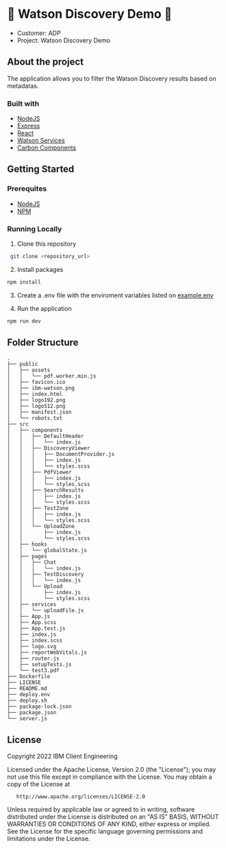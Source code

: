 # 🔎 Watson Discovery Demo 🔎

- Customer: ADP
- Project: Watson Discovery Demo

## About the project

The application allows you to filter the Watson Discovery results based on metadatas.

### Built with

- [NodeJS](https://nodejs.org/)
- [Express](https://expressjs.com/)
- [React](https://reactjs.org)
- [Watson Services](https://cloud.ibm.com/developer/watson/documentation)
- [Carbon Components](https://react.carbondesignsystem.com/)

## Getting Started

### Prerequites

- [NodeJS](https://nodejs.org/)
- [NPM](https://www.npmjs.com/)

### Running Locally

1. Clone this repository

```sh
 git clone <repository_url>
```

2. Install packages

```sh
npm install
```

3. Create a .env file with the enviroment variables listed on [example.env](/dev-env-setup/example.env)

4. Run the application

```sh
npm run dev
```

## Folder Structure

```
.
├── public
│   ├── assets
│   │   └── pdf.worker.min.js
│   ├── favicon.ico
│   ├── ibm-watson.png
│   ├── index.html
│   ├── logo192.png
│   ├── logo512.png
│   ├── manifest.json
│   └── robots.txt
├── src
│   ├── components
│   │   ├── DefaultHeader
│   │   │   └── index.js
│   │   ├── DiscoveryViewer
│   │   │   ├── DocumentProvider.js
│   │   │   ├── index.js
│   │   │   └── styles.scss
│   │   ├── PdfViewer
│   │   │   ├── index.js
│   │   │   └── styles.scss
│   │   ├── SearchResults
│   │   │   ├── index.js
│   │   │   └── styles.scss
│   │   ├── TestZone
│   │   │   ├── index.js
│   │   │   └── styles.scss
│   │   └── UploadZone
│   │       ├── index.js
│   │       └── styles.scss
│   ├── hooks
│   │   └── globalState.js
│   ├── pages
│   │   ├── Chat
│   │   │   └── index.js
│   │   ├── TestDiscovery
│   │   │   └── index.js
│   │   └── Upload
│   │       ├── index.js
│   │       └── styles.scss
│   ├── services
│   │   └── uploadFile.js
│   ├── App.js
│   ├── App.scss
│   ├── App.test.js
│   ├── index.js
│   ├── index.scss
│   ├── logo.svg
│   ├── reportWebVitals.js
│   ├── router.js
│   ├── setupTests.js
│   └── test3.pdf
├── Dockerfile
├── LICENSE
├── README.md
├── deploy.env
├── deploy.sh
├── package-lock.json
├── package.json
└── server.js

```

## License

Copyright 2022 IBM Client Engineering

Licensed under the Apache License, Version 2.0 (the "License");
you may not use this file except in compliance with the License.
You may obtain a copy of the License at

       http://www.apache.org/licenses/LICENSE-2.0

Unless required by applicable law or agreed to in writing, software
distributed under the License is distributed on an "AS IS" BASIS,
WITHOUT WARRANTIES OR CONDITIONS OF ANY KIND, either express or implied.
See the License for the specific language governing permissions and
limitations under the License.
